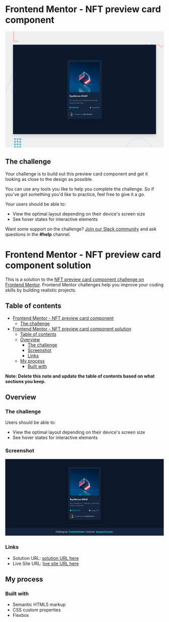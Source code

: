# Frontend Mentor - NFT preview card component

![Design preview for the NFT preview card component coding challenge](./design/desktop-preview.jpg)

## The challenge

Your challenge is to build out this preview card component and get it looking as close to the design as possible.

You can use any tools you like to help you complete the challenge. So if you've got something you'd like to practice, feel free to give it a go.

Your users should be able to:

- View the optimal layout depending on their device's screen size
- See hover states for interactive elements

Want some support on the challenge? [Join our Slack community](https://www.frontendmentor.io/slack) and ask questions in the **#help** channel.

# Frontend Mentor - NFT preview card component solution

This is a solution to the [NFT preview card component challenge on Frontend Mentor](https://www.frontendmentor.io/challenges/nft-preview-card-component-SbdUL_w0U). Frontend Mentor challenges help you improve your coding skills by building realistic projects. 

## Table of contents

- [Frontend Mentor - NFT preview card component](#frontend-mentor---nft-preview-card-component)
  - [The challenge](#the-challenge)
- [Frontend Mentor - NFT preview card component solution](#frontend-mentor---nft-preview-card-component-solution)
  - [Table of contents](#table-of-contents)
  - [Overview](#overview)
    - [The challenge](#the-challenge-1)
    - [Screenshot](#screenshot)
    - [Links](#links)
  - [My process](#my-process)
    - [Built with](#built-with)

**Note: Delete this note and update the table of contents based on what sections you keep.**


## Overview

### The challenge

Users should be able to:

- View the optimal layout depending on their device's screen size
- See hover states for interactive elements

### Screenshot
![](./Screenshot.png)

### Links

- Solution URL: [solution URL here](https://www.frontendmentor.io/solutions/nftpreviewcardcomponent-VT98doXBt)
- Live Site URL: [live site URL here](https://vanestefani.github.io/NFT-preview-card-component/)


## My process

### Built with

- Semantic HTML5 markup
- CSS custom properties
- Flexbox

  
